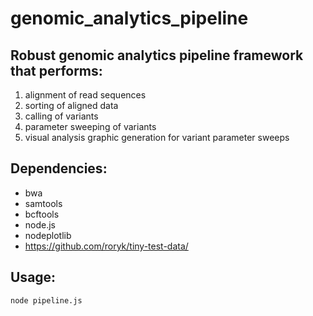 # genomic_analytics_pipeline

## Robust genomic analytics pipeline framework that performs: 
1. alignment of read sequences
2. sorting of aligned data 
3. calling of variants
4. parameter sweeping of variants
5. visual analysis graphic generation for variant parameter sweeps

## Dependencies:
* bwa
* samtools
* bcftools
* node.js
* nodeplotlib
* https://github.com/roryk/tiny-test-data/

## Usage:
```node pipeline.js```
